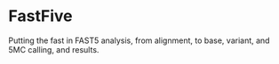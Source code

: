 # FastFive
Putting the fast in FAST5 analysis, from alignment, to base, variant, and 5MC calling, and results.
